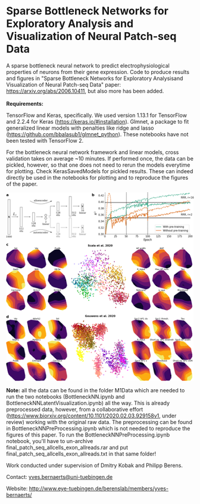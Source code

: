 # Sparse Bottleneck Networks for Exploratory Analysis and Visualization of Neural Patch-seq Data
A sparse bottleneck neural network to predict electrophysiological properties of neurons from their gene expression.
Code to produce results and figures in "Sparse Bottleneck Networks for Exploratory Analysisand Visualization of Neural Patch-seq Data" paper: https://arxiv.org/abs/2006.10411, but also more has been added.
<br><br>
**Requirements:**

TensorFlow and Keras, specifically. We used version 1.13.1 for TensorFlow and 2.2.4 for Keras (https://keras.io/#installation).
Glmnet, a package to fit generalized linear models with penalties like ridge and lasso (https://github.com/bbalasub1/glmnet_python). These notebooks have not been tested with TensorFlow 2.

For the bottleneck neural network framework and linear models, cross validation takes on average ~10 minutes. If performed once, the data can be pickled, however, so that one does not need to rerun the models everytime for plotting. Check KerasSavedModels for pickled results. These can indeed directly be used in the notebooks for plotting and to reproduce the figures of the paper.


![sBNN latent space visualisation](./figures/combined_figure.png)


**Note:**
all the data can be found in the folder M1Data which are needed to run the two notebooks (BottleneckNN.ipynb and BottleneckNNLatentVisualization.ipynb) all the way. This is already preprocessed data, however, from a collaborative effort (https://www.biorxiv.org/content/10.1101/2020.02.03.929158v1, under review) working with the original raw data. The preprocessing can be found in BottleneckNNPreProcessing.ipynb which is not needed to reproduce the figures of this paper. To run the BottleneckNNPreProcessing.ipynb notebook, you'll have to un-archive final_patch_seq_allcells_exon_allreads.rar and put final_patch_seq_allcells_exon_allreads.txt in that same folder!

Work conducted under supervision of Dmitry Kobak and Philipp Berens.

Contact: yves.bernaerts@uni-tuebingen.de

Website: http://www.eye-tuebingen.de/berenslab/members/yves-bernaerts/
